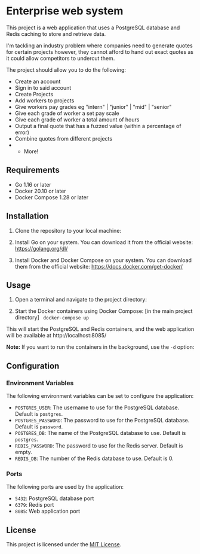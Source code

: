 # Enterprise web system

This project is a web application that uses a PostgreSQL database and Redis caching to store and retrieve data.

I'm tackling an industry problem where companies need to generate quotes for certain projects however, they cannot afford to hand out exact quotes as it could allow competitors to undercut them. 

The project should allow you to do the following:


- Create an account
- Sign in to said account
- Create Projects
- Add workers to projects
- Give workers pay grades eg "intern" | "junior" | "mid" | "senior"
- Give each grade of worker a set pay scale
- Give each grade of worker a total amount of hours 
- Output a final quote that has a fuzzed value (within a percentage of error) 
- Combine quotes from different projects
- + More!

## Requirements

- Go 1.16 or later
- Docker 20.10 or later
- Docker Compose 1.28 or later

## Installation

1. Clone the repository to your local machine:

2. Install Go on your system. You can download it from the official website: https://golang.org/dl/

3. Install Docker and Docker Compose on your system. You can download them from the official website: https://docs.docker.com/get-docker/

## Usage

1. Open a terminal and navigate to the project directory:


2. Start the Docker containers using Docker Compose: [in the main project directory] ``` docker-compose up```


This will start the PostgreSQL and Redis containers, and the web application will be available at http://localhost:8085/

**Note:** If you want to run the containers in the background, use the `-d` option:


## Configuration

### Environment Variables

The following environment variables can be set to configure the application:

- `POSTGRES_USER`: The username to use for the PostgreSQL database. Default is `postgres`.
- `POSTGRES_PASSWORD`: The password to use for the PostgreSQL database. Default is `password`.
- `POSTGRES_DB`: The name of the PostgreSQL database to use. Default is `postgres`.
- `REDIS_PASSWORD`: The password to use for the Redis server. Default is empty.
- `REDIS_DB`: The number of the Redis database to use. Default is 0.

### Ports

The following ports are used by the application:

- `5432`: PostgreSQL database port
- `6379`: Redis port
- `8085`: Web application port

## License

This project is licensed under the [MIT License](LICENSE).





